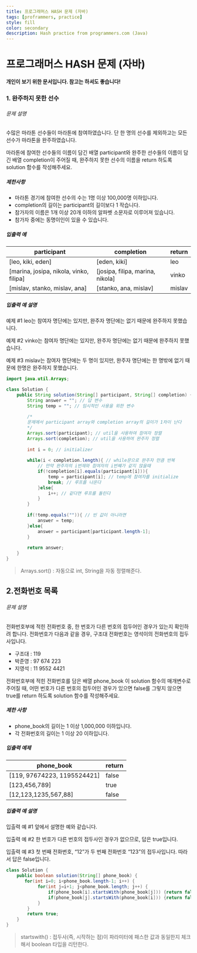 ```yaml
---
title: 프로그래머스 HASH 문제 (자바)
tags: [proframmers, practice]
style: fill
color: secondary
description: Hash practice from programmers.com (Java)
---
```


# 프로그래머스 HASH 문제 (자바)

**개인이 보기 위한 문서입니다. 참고는 하셔도 좋습니다!**



### 1. 완주하지 못한 선수

###### 문제 설명

수많은 마라톤 선수들이 마라톤에 참여하였습니다. 단 한 명의 선수를 제외하고는 모든 선수가 마라톤을 완주하였습니다.

마라톤에 참여한 선수들의 이름이 담긴 배열 participant와 완주한 선수들의 이름이 담긴 배열 completion이 주어질 때, 완주하지 못한 선수의 이름을 return 하도록 solution 함수를 작성해주세요.

##### 제한사항

- 마라톤 경기에 참여한 선수의 수는 1명 이상 100,000명 이하입니다.
- completion의 길이는 participant의 길이보다 1 작습니다.
- 참가자의 이름은 1개 이상 20개 이하의 알파벳 소문자로 이루어져 있습니다.
- 참가자 중에는 동명이인이 있을 수 있습니다.

##### 입출력 예

| participant                             | completion                       | return |
| --------------------------------------- | -------------------------------- | ------ |
| [leo, kiki, eden]                       | [eden, kiki]                     | leo    |
| [marina, josipa, nikola, vinko, filipa] | [josipa, filipa, marina, nikola] | vinko  |
| [mislav, stanko, mislav, ana]           | [stanko, ana, mislav]            | mislav |

##### 입출력 예 설명

예제 #1
leo는 참여자 명단에는 있지만, 완주자 명단에는 없기 때문에 완주하지 못했습니다.

예제 #2
vinko는 참여자 명단에는 있지만, 완주자 명단에는 없기 때문에 완주하지 못했습니다.

예제 #3
mislav는 참여자 명단에는 두 명이 있지만, 완주자 명단에는 한 명밖에 없기 때문에 한명은 완주하지 못했습니다.



```java
import java.util.Arrays;

class Solution {
    public String solution(String[] participant, String[] completion) {
  		String answer = ""; // 답 변수
        String temp = ""; // 임시적인 사용을 위한 변수
        
        /*
        문제에서 participant array와 completion array의 길이가 1차이 난다
        */
        Arrays.sort(participant); // util을 사용하여 참여자 정렬 
        Arrays.sort(completion); // util을 사용하여 완주자 정렬
        
        int i = 0; // initializer
        
        while(i < completion.length){ // while문으로 완주자 만큼 반복
            // 만약 완주자의 i번재와 참여자의 i번쨰가 같지 않을때
            if(!completion[i].equals(participant[i])){
                temp = participant[i]; // temp에 참여자를 initialize
                break; // 루프를 나온다
            }else{
                i++; // 같다면 루프를 돌린다
            }
        }
        
        if(!temp.equals("")){ // 빈 값이 아니라면
            answer = temp; 
        }else{
            answer = participant[participant.length-1];
        }
        
        return answer;
    }
}
```

> Arrays.sort() : 자동으로 int, String을 자동 정렬해준다.

## 2.전화번호 목록

###### 문제 설명

전화번호부에 적힌 전화번호 중, 한 번호가 다른 번호의 접두어인 경우가 있는지 확인하려 합니다.
전화번호가 다음과 같을 경우, 구조대 전화번호는 영석이의 전화번호의 접두사입니다.

- 구조대 : 119
- 박준영 : 97 674 223
- 지영석 : 11 9552 4421

전화번호부에 적힌 전화번호를 담은 배열 phone_book 이 solution 함수의 매개변수로 주어질 때, 어떤 번호가 다른 번호의 접두어인 경우가 있으면 false를 그렇지 않으면 true를 return 하도록 solution 함수를 작성해주세요.

##### 제한 사항

- phone_book의 길이는 1 이상 1,000,000 이하입니다.
- 각 전화번호의 길이는 1 이상 20 이하입니다.

##### 입출력 예제

| phone_book                  | return |
| --------------------------- | ------ |
| [119, 97674223, 1195524421] | false  |
| [123,456,789]               | true   |
| [12,123,1235,567,88]        | false  |

##### 입출력 예 설명

입출력 예 #1
앞에서 설명한 예와 같습니다.

입출력 예 #2
한 번호가 다른 번호의 접두사인 경우가 없으므로, 답은 true입니다.

입출력 예 #3
첫 번째 전화번호, “12”가 두 번째 전화번호 “123”의 접두사입니다. 따라서 답은 false입니다.

```java
class Solution {
    public boolean solution(String[] phone_book) {
       for(int i=0; i<phone_book.length-1; i++) {
            for(int j=i+1; j<phone_book.length; j++) {
                if(phone_book[i].startsWith(phone_book[j])) {return false;}
                if(phone_book[j].startsWith(phone_book[i])) {return false;}
            }
        }
        return true;
    }
}
```

> startswith() : 접두사(즉, 시작하는 점)이 파라미터에 패스한 값과 동일한지 체크해서 boolean 타입을 리턴한다.